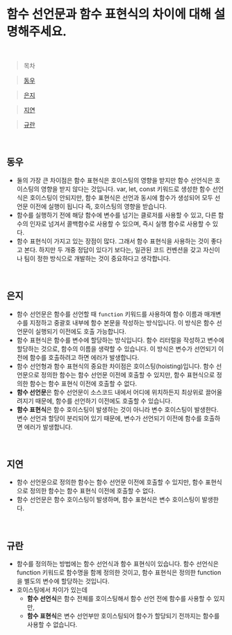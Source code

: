 # 함수 선언문과 함수 표현식의 차이에 대해 설명해주세요.

<br />

> 목차

> [동우](#동우)

> [은지](#은지)

> [지연](#지연)

> [규란](규란)

<br />

## 동우

- 둘의 가장 큰 차이점은 함수 표현식은 호이스팅의 영향을 받지만 함수 선언식은 호이스팅의 영향을 받지 않다는 것입니다. var, let, const 키워드로 생성한 함수 선언식은 호이스팅이 안되지만, 함수 표현식은 선언과 동시에 함수가 생성되어 모두 선언문 이전에 실행이 됩니다 즉, 호이스팅의 영향을 받습니다.
- 함수를 실행하기 전에 해당 함수에 변수를 넘기는 클로저를 사용할 수 있고, 다른 함수의 인자로 넘겨서 콜백함수로 사용할 수 있으며, 즉시 실행 함수로 사용할 수 있다.
- 함수 표현식이 가지고 있는 장점이 많다. 그래서 함수 표현식을 사용하는 것이 좋다고 본다. 하지만 두 개중 정답이 있다기 보다는, 일관된 코드 컨벤션을 갖고 자신이나 팀이 정한 방식으로 개발하는 것이 중요하다고 생각합니다.

<br />

## 은지

- 함수 선언문은 함수를 선언할 때 `function` 키워드를 사용하여 함수 이름과 매개변수를 지정하고 중괄호 내부에 함수 본문을 작성하는 방식입니다. 이 방식은 함수 선언문이 실행되기 이전에도 호출 가능합니다.
- 함수 표현식은 함수를 변수에 할당하는 방식입니다. 함수 리터럴을 작성하고 변수에 할당하는 것으로, 함수의 이름을 생략할 수 있습니다. 이 방식은 변수가 선언되기 이전에 함수를 호출하려고 하면 에러가 발생합니다.
- 함수 선언형과 함수 표현식의 중요한 차이점은 호이스팅(hoisting)입니다. 함수 선언문으로 정의한 함수는 함수 선언문 이전에 호출할 수 있지만, 함수 표현식으로 정의한 함수는 함수 표현식 이전에 호출할 수 없다.
- **함수 선언문**은 함수 선언문이 소스코드 내에서 어디에 위치하든지 최상위로 끌어올려지기 때문에, 함수를 선언하기 이전에도 호출할 수 있습니다.
- **함수 표현식**은 함수 호이스팅이 발생하는 것이 아니라 변수 호이스팅이 발생한다. 변수 선언과 할당이 분리되어 있기 때문에, 변수가 선언되기 이전에 함수를 호출하면 에러가 발생합니다.

<br />

## 지연

- 함수 선언문으로 정의한 함수는 함수 선언문 이전에 호출할 수 있지만, 함수 표현식으로 정의한 함수는 함수 표현식 이전에 호출할 수 없다.
- 함수 선언문은 함수 호이스팅이 발생하며, 함수 표현식은 변수 호이스팅이 발생한다.

<br />

## 규란

- 함수를 정의하는 방법에는 함수 선언식과 함수 표현식이 있습니다. 함수 선언식은 function 키워드로 함수명을 함께 정의한 것이고, 함수 표현식은 정의한 function을 별도의 변수에 할당하는 것입니다.
- 호이스팅에서 차이가 있는데
  - **함수 선언식**은 함수 전체를 호이스팅해서 함수 선언 전에 함수를 사용할 수 있지만,
  - **함수 표현식**은 변수 선언부만 호이스팅되어 함수가 할당되기 전까지는 함수를 사용할 수 없습니다.

<br />
